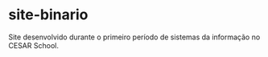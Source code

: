 # site-binario
Site desenvolvido durante o primeiro período de sistemas da informação no CESAR School.
